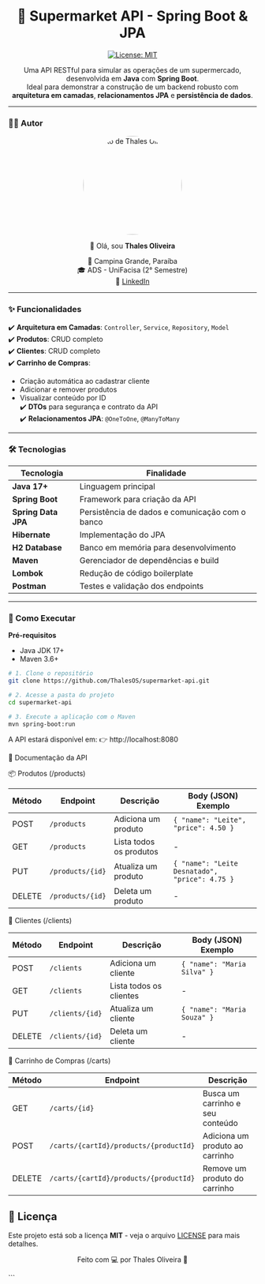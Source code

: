 <div align="center">

# 🛒 Supermarket API - Spring Boot & JPA  

[![License: MIT](https://img.shields.io/badge/License-MIT-yellow.svg)](https://opensource.org/licenses/MIT)

Uma API RESTful para simular as operações de um supermercado, desenvolvida em **Java** com **Spring Boot**.  
Ideal para demonstrar a construção de um backend robusto com **arquitetura em camadas**, **relacionamentos JPA** e **persistência de dados**.

</div>

---

### ✍🏻 Autor

<div align="center">
  <img src="https://avatars.githubusercontent.com/u/174385896?v=4" width="200" style="border-radius:50%" alt="Foto de Thales Oliveira"/>
</div>

<div align="center">

👋 Olá, sou **Thales Oliveira**  

📍 Campina Grande, Paraíba  
🎓 ADS - UniFacisa (2° Semestre)  
💼 [LinkedIn](https://www.linkedin.com/in/thalesoliveiras)  

</div>

---

### ✨ Funcionalidades

✔️ **Arquitetura em Camadas**: `Controller`, `Service`, `Repository`, `Model`  
✔️ **Produtos**: CRUD completo  
✔️ **Clientes**: CRUD completo  
✔️ **Carrinho de Compras**:  
   - Criação automática ao cadastrar cliente  
   - Adicionar e remover produtos  
   - Visualizar conteúdo por ID  
✔️ **DTOs** para segurança e contrato da API  
✔️ **Relacionamentos JPA**: `@OneToOne`, `@ManyToMany`  

---

### 🛠️ Tecnologias

| Tecnologia        | Finalidade                                             |
| ----------------- | ------------------------------------------------------ |
| **Java 17+**      | Linguagem principal                                    |
| **Spring Boot**   | Framework para criação da API                          |
| **Spring Data JPA** | Persistência de dados e comunicação com o banco       |
| **Hibernate**     | Implementação do JPA                                   |
| **H2 Database**   | Banco em memória para desenvolvimento                  |
| **Maven**         | Gerenciador de dependências e build                    |
| **Lombok**        | Redução de código boilerplate                          |
| **Postman**       | Testes e validação dos endpoints                       |

---

### 🚀 Como Executar

**Pré-requisitos**
- Java JDK 17+
- Maven 3.6+

```bash
# 1. Clone o repositório
git clone https://github.com/ThalesOS/supermarket-api.git

# 2. Acesse a pasta do projeto
cd supermarket-api

# 3. Execute a aplicação com o Maven
mvn spring-boot:run
```
A API estará disponível em:
👉 http://localhost:8080

📡 Documentação da API

📦 Produtos (/products)

| Método | Endpoint         | Descrição               | Body (JSON) Exemplo                            |
| ------ | ---------------- | ----------------------- | ---------------------------------------------- |
| POST   | `/products`      | Adiciona um produto     | `{ "name": "Leite", "price": 4.50 }`           |
| GET    | `/products`      | Lista todos os produtos | -                                              |
| PUT    | `/products/{id}` | Atualiza um produto     | `{ "name": "Leite Desnatado", "price": 4.75 }` |
| DELETE | `/products/{id}` | Deleta um produto       | -                                              |

👤 Clientes (/clients)

| Método | Endpoint        | Descrição               | Body (JSON) Exemplo         |
| ------ | --------------- | ----------------------- | --------------------------- |
| POST   | `/clients`      | Adiciona um cliente     | `{ "name": "Maria Silva" }` |
| GET    | `/clients`      | Lista todos os clientes | -                           |
| PUT    | `/clients/{id}` | Atualiza um cliente     | `{ "name": "Maria Souza" }` |
| DELETE | `/clients/{id}` | Deleta um cliente       | -                           |

🛒 Carrinho de Compras (/carts)

| Método | Endpoint                               | Descrição                        |
| ------ | -------------------------------------- | -------------------------------- |
| GET    | `/carts/{id}`                          | Busca um carrinho e seu conteúdo |
| POST   | `/carts/{cartId}/products/{productId}` | Adiciona um produto ao carrinho  |
| DELETE | `/carts/{cartId}/products/{productId}` | Remove um produto do carrinho    |


## 📄 Licença

Este projeto está sob a licença **MIT** - veja o arquivo [LICENSE](LICENSE) para mais detalhes.

<div align="center">

Feito com 💻 por Thales Oliveira 🚀

</div> ```




